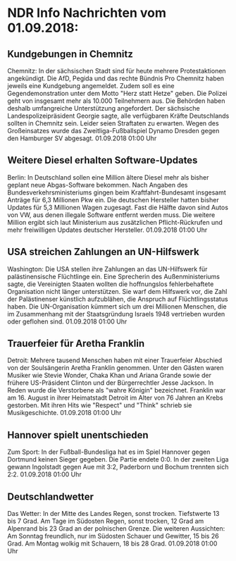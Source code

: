 # NDR Info Nachrichten vom 01.09.2018:


## Kundgebungen in Chemnitz
Chemnitz: In der sächsischen Stadt sind für heute mehrere Protestaktionen angekündigt. Die AfD, Pegida und das rechte Bündnis Pro Chemnitz haben jeweils eine Kundgebung angemeldet. Zudem soll es eine Gegendemonstration unter dem Motto "Herz statt Hetze" geben. Die Polizei geht von insgesamt mehr als 10.000 Teilnehmern aus. Die Behörden haben deshalb umfangreiche Unterstützung angefordert. Der sächsische Landespolizeipräsident Georgie sagte, alle verfügbaren Kräfte Deutschlands sollten in Chemnitz sein. Leider seien Straftaten zu erwarten. Wegen des Großeinsatzes wurde das Zweitliga-Fußballspiel Dynamo Dresden gegen den Hamburger SV abgesagt. 01.09.2018 01:00 Uhr 

## Weitere Diesel erhalten Software-Updates
Berlin: In Deutschland sollen eine Million ältere Diesel mehr als bisher geplant neue Abgas-Software bekommen. Nach Angaben des Bundesverkehrsministeriums gingen beim Kraftfahrt-Bundesamt insgesamt Anträge für 6,3 Millionen Pkw ein. Die deutschen Hersteller hatten bisher Updates für 5,3 Millionen Wagen zugesagt. Fast die Hälfte davon sind Autos von VW, aus denen illegale Software entfernt werden muss. Die weitere Million ergibt sich laut Ministerium aus zusätzlichen Pflicht-Rückrufen und mehr freiwilligen Updates deutscher Hersteller. 01.09.2018 01:00 Uhr 

## USA streichen Zahlungen an UN-Hilfswerk
Washington: Die USA stellen ihre Zahlungen an das UN-Hilfswerk für palästinensische Flüchtlinge ein. Eine Sprecherin des Außenministeriums sagte, die Vereinigten Staaten wollten die hoffnungslos fehlerbehaftete Organisation nicht länger unterstützen. Sie warf dem Hilfswerk vor, die Zahl der Palästinenser künstlich aufzublähen, die Anspruch auf Flüchtlingsstatus haben. Die UN-Organisation kümmert sich um drei Millionen Menschen, die im Zusammenhang mit der Staatsgründung Israels 1948 vertrieben wurden oder geflohen sind. 01.09.2018 01:00 Uhr 

## Trauerfeier für Aretha Franklin
Detroit: 	Mehrere tausend Menschen haben mit einer Trauerfeier Abschied von der Soulsängerin Aretha Franklin genommen. Unter den Gästen waren Musiker wie Stevie Wonder, Chaka Khan und Ariana Grande sowie der frühere US-Präsident Clinton und der Bürgerrechtler Jesse Jackson. In Reden wurde die Verstorbene als "wahre Königin" bezeichnet. Franklin war am 16. August in ihrer Heimatstadt Detroit im Alter von 76 Jahren an Krebs gestorben. Mit ihren Hits wie "Respect" und "Think" schrieb sie Musikgeschichte. 01.09.2018 01:00 Uhr 

## Hannover spielt unentschieden
Zum Sport: In der Fußball-Bundesliga hat es im Spiel Hannover gegen Dortmund keinen Sieger gegeben. Die Partie endete 0:0. In der zweiten Liga gewann Ingolstadt gegen Aue mit 3:2, Paderborn und Bochum trennten sich 2:2. 01.09.2018 01:00 Uhr 

## Deutschlandwetter
Das Wetter: In der Mitte des Landes Regen, sonst trocken. Tiefstwerte 13 bis 7 Grad. Am Tage im Südosten Regen, sonst trocken, 12 Grad am Alpenrand bis 23 Grad an der polnischen Grenze. Die weiteren Aussichten: Am Sonntag freundlich, nur im Südosten Schauer und Gewitter, 15 bis 26 Grad. Am Montag wolkig mit Schauern, 18 bis 28 Grad. 01.09.2018 01:00 Uhr 

